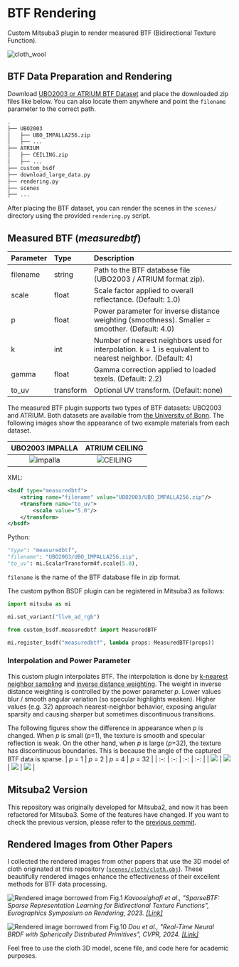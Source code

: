 # BTF Rendering

Custom Mitsuba3 plugin to render measured BTF (Bidirectional Texture Function).

![cloth_wool](documents/cloth_wool.jpg)

## BTF Data Preparation and Rendering

Download [UBO2003 or ATRIUM BTF Dataset](https://cg.cs.uni-bonn.de/btfdb) and place the downloaded zip files like below. You can also locate them anywhere and point the `filename` parameter to the correct path.

```bash
.
├── UBO2003
│   ├── UBO_IMPALLA256.zip
│   ├── ...
├── ATRIUM
│   ├── CEILING.zip
│   ├── ...
├── custom_bsdf
├── download_large_data.py
├── rendering.py
├── scenes
├── ...
```

After placing the BTF dataset, you can render the scenes in the `scenes/` directory using the provided `rendering.py` script.

## Measured BTF (_measuredbtf_)

| Parameter | Type      | Description                                                                                               |
| :-------- | :-------- | :-------------------------------------------------------------------------------------------------------- |
| filename  | string    | Path to the BTF database file (UBO2003 / ATRIUM format zip).                                              |
| scale     | float     | Scale factor applied to overall reflectance. (Default: 1.0)                                               |
| p         | float     | Power parameter for inverse distance weighting (smoothness). Smaller = smoother. (Default: 4.0)           |
| k         | int       | Number of nearest neighbors used for interpolation. k = 1 is equivalent to nearest neighbor. (Default: 4) |
| gamma     | float     | Gamma correction applied to loaded texels. (Default: 2.2)                                                 |
| to_uv     | transform | Optional UV transform. (Default: none)                                                                    |

The measured BTF plugin supports two types of BTF datasets: UBO2003 and ATRIUM. Both datasets are available from [the University of Bonn](https://cg.cs.uni-bonn.de/btfdb). The following images show the appearance of two example materials from each dataset.

|               UBO2003 IMPALLA                |                ATRIUM CEILING                |
| :------------------------------------------: | :------------------------------------------: |
| ![impalla](documents/matpreview_impalla.jpg) | ![CEILING](documents/matpreview_CEILING.jpg) |

XML:

```xml
<bsdf type="measuredbtf">
    <string name="filename" value="UBO2003/UBO_IMPALLA256.zip"/>
    <transform name="to_uv">
        <scale value="5.0"/>
    </transform>
</bsdf>
```

Python:

```python
"type": "measuredbtf",
"filename": "UBO2003/UBO_IMPALLA256.zip",
"to_uv": mi.ScalarTransform4f.scale(5.0),
```

`filename` is the name of the BTF database file in zip format.

The custom python BSDF plugin can be registered in Mitsuba3 as follows:

```python
import mitsuba as mi

mi.set_variant("llvm_ad_rgb")

from custom_bsdf.measuredbtf import MeasuredBTF

mi.register_bsdf("measuredbtf", lambda props: MeasuredBTF(props))
```

### Interpolation and Power Parameter

This custom plugin interpolates BTF. The interpolation is done by [k-nearest neighbor sampling](https://en.wikipedia.org/wiki/K-nearest_neighbors_algorithm) and [inverse distance weighting](https://en.wikipedia.org/wiki/Inverse_distance_weighting).
The weight in inverse distance weighting is controlled by the power parameter _p_. Lower values blur / smooth angular variation (so specular highlights weaken). Higher values (e.g. 32) approach nearest-neighbor behavior, exposing angular sparsity and causing sharper but sometimes discontinuous transitions.

The following figures show the difference in appearance when _p_ is changed. When _p_ is small (_p_=1), the texture is smooth and specular reflection is weak. On the other hand, when _p_ is large (_p_=32), the texture has discontinuous boundaries. This is because the angle of the captured BTF data is sparse.
| _p_ = 1 | _p_ = 2 | _p_ = 4 | _p_ = 32 |
| :-: | :-: | :-: | :-: |
| ![](documents/simple_sphere_p1.jpg) | ![](documents/simple_sphere_p2.jpg) | ![](documents/simple_sphere_p4.jpg) | ![](documents/simple_sphere_p32.jpg) |

## Mitsuba2 Version

This repository was originally developed for Mitsuba2, and now it has been refactored for Mitsuba3. Some of the features have changed. If you want to check the previous version, please refer to the [previous commit](https://github.com/elerac/btf-rendering/tree/c7209b865b1bfe54ee0b6df6d3c3f06e46a7bcad).

## Rendered Images from Other Papers

I collected the rendered images from other papers that use the 3D model of cloth originated at this repository ([`scenes/cloth/cloth.obj`](scenes/cloth/)). These beautifully rendered images enhance the effectiveness of their excellent methods for BTF data processing.

![Rendered image borrowed from Fig.1](documents/kavoosighafi2023.jpg)
_Kavoosighafi et al., "SparseBTF: Sparse Representation Learning for Bidirectional Texture Functions", Eurographics Symposium on Rendering, 2023. [[Link]](https://diglib.eg.org/handle/10.2312/sr20231123)_

![Rendered image borrowed from Fig.10](documents/dou2023.jpg)
_Dou et al., "Real-Time Neural BRDF with Spherically Distributed Primitives", CVPR, 2024. [[Link]](https://openaccess.thecvf.com/content/CVPR2024/papers/Dou_Real-Time_Neural_BRDF_with_Spherically_Distributed_Primitives_CVPR_2024_paper.pdf)_

Feel free to use the cloth 3D model, scene file, and code here for academic purposes.
